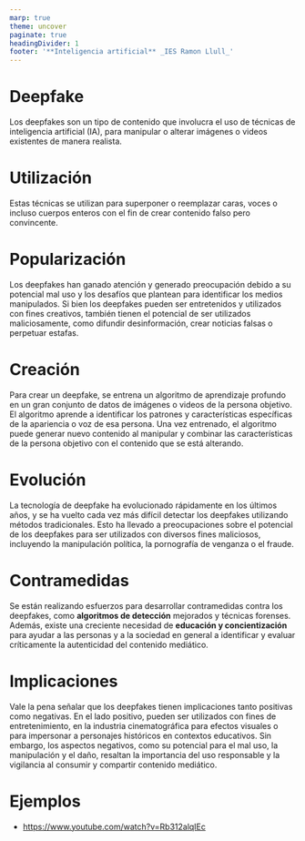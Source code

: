 ```yaml
---
marp: true
theme: uncover
paginate: true
headingDivider: 1
footer: '**Inteligencia artificial** _IES Ramon Llull_'
---
```


# Deepfake

Los deepfakes son un tipo de contenido  que involucra el uso de técnicas de inteligencia artificial (IA),  para manipular o alterar imágenes o videos existentes de manera realista.

# Utilización

Estas técnicas se utilizan para superponer o reemplazar caras, voces o incluso cuerpos enteros con el fin de crear contenido falso pero convincente.

# Popularización

Los deepfakes han ganado atención y generado preocupación debido a su potencial mal uso y los desafíos que plantean para identificar los medios manipulados. Si bien los deepfakes pueden ser entretenidos y utilizados con fines creativos, también tienen el potencial de ser utilizados maliciosamente, como difundir desinformación, crear noticias falsas o perpetuar estafas.

# Creación

Para crear un deepfake, se entrena un algoritmo de aprendizaje profundo en un gran conjunto de datos de imágenes o videos de la persona objetivo. El algoritmo aprende a identificar los patrones y características específicas de la apariencia o voz de esa persona. Una vez entrenado, el algoritmo puede generar nuevo contenido al manipular y combinar las características de la persona objetivo con el contenido que se está alterando.

# Evolución

La tecnología de deepfake ha evolucionado rápidamente en los últimos años, y se ha vuelto cada vez más difícil detectar los deepfakes utilizando métodos tradicionales. Esto ha llevado a preocupaciones sobre el potencial de los deepfakes para ser utilizados con diversos fines maliciosos, incluyendo la manipulación política, la pornografía de venganza o el fraude.

# Contramedidas

Se están realizando esfuerzos para desarrollar contramedidas contra los deepfakes, como **algoritmos de detección** mejorados y técnicas forenses. Además, existe una creciente necesidad de **educación y concientización** para ayudar a las personas y a la sociedad en general a identificar y evaluar críticamente la autenticidad del contenido mediático.

# Implicaciones

Vale la pena señalar que los deepfakes tienen implicaciones tanto positivas como negativas. En el lado positivo, pueden ser utilizados con fines de entretenimiento, en la industria cinematográfica para efectos visuales o para impersonar a personajes históricos en contextos educativos. Sin embargo, los aspectos negativos, como su potencial para el mal uso, la manipulación y el daño, resaltan la importancia del uso responsable y la vigilancia al consumir y compartir contenido mediático.

# Ejemplos

- https://www.youtube.com/watch?v=Rb312alqIEc
